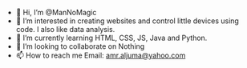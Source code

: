 - 👋 Hi, I’m @ManNoMagic
- 👀 I’m interested in creating websites and control little devices using code. I also like data analysis.
- 🌱 I’m currently learning HTML, CSS, JS, Java and Python.
- 💞️ I’m looking to collaborate on Nothing
- 📫 How to reach me Email: amr.aljuma@yahoo.com

<!---
ManNoMagic/ManNoMagic is a ✨ special ✨ repository because its `README.md` (this file) appears on your GitHub profile.
You can click the Preview link to take a look at your changes.
--->
